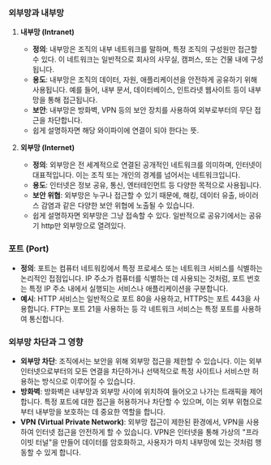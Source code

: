 ### 외부망과 내부망

1. **내부망 (Intranet)**
    
    - **정의**: 내부망은 조직의 내부 네트워크를 말하며, 특정 조직의 구성원만 접근할 수 있다. 이 네트워크는 일반적으로 회사의 사무실, 캠퍼스, 또는 건물 내에 구성됩니다.
    - **용도**: 내부망은 조직의 데이터, 자원, 애플리케이션을 안전하게 공유하기 위해 사용됩니다. 예를 들어, 내부 문서, 데이터베이스, 인트라넷 웹사이트 등이 내부망을 통해 접근됩니다.
    - **보안**: 내부망은 방화벽, VPN 등의 보안 장치를 사용하여 외부로부터의 무단 접근을 차단합니다.
    - 쉽게 설명하자면 해당 와이파이에 연결이 되야 한다는 뜻.
2. **외부망 (Internet)**
    
    - **정의**: 외부망은 전 세계적으로 연결된 공개적인 네트워크를 의미하며, 인터넷이 대표적입니다. 이는 조직 또는 개인의 경계를 넘어서는 네트워크입니다.
    - **용도**: 인터넷은 정보 공유, 통신, 엔터테인먼트 등 다양한 목적으로 사용됩니다.
    - **보안 위협**: 외부망은 누구나 접근할 수 있기 때문에, 해킹, 데이터 유출, 바이러스 감염과 같은 다양한 보안 위협에 노출될 수 있습니다.
    - 쉽게 설명하자면 외부망은 그냥 접속할 수 있다. 일반적으로 공유기에서는 공유기 http만 외부망으로 열려있다.

### 포트 (Port)

- **정의**: 포트는 컴퓨터 네트워킹에서 특정 프로세스 또는 네트워크 서비스를 식별하는 논리적인 접점입니다. IP 주소가 컴퓨터를 식별하는 데 사용되는 것처럼, 포트 번호는 특정 IP 주소 내에서 실행되는 서비스나 애플리케이션을 구분합니다.
- **예시**: HTTP 서비스는 일반적으로 포트 80을 사용하고, HTTPS는 포트 443을 사용합니다. FTP는 포트 21을 사용하는 등 각 네트워크 서비스는 특정 포트를 사용하여 통신합니다.

### 외부망 차단과 그 영향

- **외부망 차단**: 조직에서는 보안을 위해 외부망 접근을 제한할 수 있습니다. 이는 외부 인터넷으로부터의 모든 연결을 차단하거나 선택적으로 특정 사이트나 서비스만 허용하는 방식으로 이루어질 수 있습니다.
- **방화벽**: 방화벽은 내부망과 외부망 사이에 위치하여 들어오고 나가는 트래픽을 제어합니다. 특정 포트에 대한 접근을 허용하거나 차단할 수 있으며, 이는 외부 위협으로부터 내부망을 보호하는 데 중요한 역할을 합니다.
- **VPN (Virtual Private Network)**: 외부망 접근이 제한된 환경에서, VPN을 사용하여 인터넷 접근을 안전하게 할 수 있습니다. VPN은 인터넷을 통해 가상의 "프라이빗 터널"을 만들어 데이터를 암호화하고, 사용자가 마치 내부망에 있는 것처럼 행동할 수 있게 합니다.